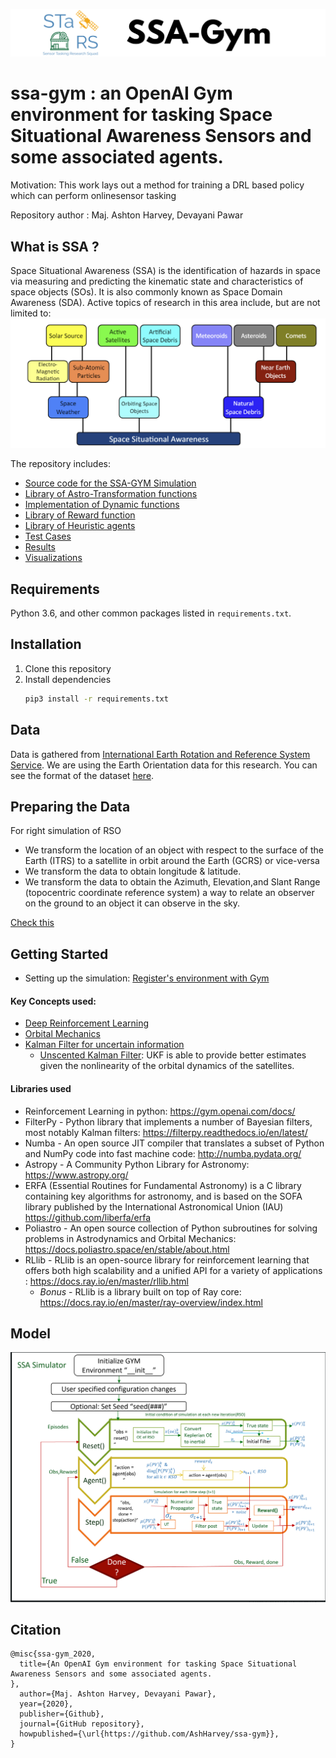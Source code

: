 ![logo](Images/logo.png)

# ssa-gym : an OpenAI Gym environment for tasking Space Situational Awareness Sensors and some associated agents.
Motivation: This work lays out a method for training a DRL based policy which can perform onlinesensor tasking

Repository author : Maj. Ashton Harvey, Devayani Pawar

## What is SSA ?
Space Situational Awareness (SSA) is the identification of hazards in space via measuring and predicting the kinematic state and characteristics of space objects (SOs). It is also commonly known as Space Domain Awareness (SDA).  Active topics of research in this area include, but are not limited to:
![ssa](Images/ssa_tree.png)


The repository includes:
* [Source code for the SSA-GYM Simulation](envs/ssa_tasker_simple_2.py)
* [Library of Astro-Transformation functions](envs/transformations.py)
* [Implementation of Dynamic functions](envs/dynamics.py)
* [Library of Reward function](envs/reward.py)
* [Library of Heuristic agents](agents.py)
* [Test Cases](tests.py)
* [Results](envs/results.py)
* [Visualizations](envs/visualizations.py)

## Requirements
Python 3.6, and other common packages listed in `requirements.txt`.

## Installation
1. Clone this repository
2. Install dependencies
   ```bash
   pip3 install -r requirements.txt
   ```
   
## Data 

Data is gathered from [International Earth Rotation and Reference System Service](https://www.iers.org/). We are using the
Earth Orientation data for this research. You can see the format of the dataset [here](https://data.iers.org/products/39/640/orig/eopc04.62-now).
 
## Preparing the Data

For right simulation of RSO
- We transform the location of an object with respect to the surface of the Earth (ITRS) to a  satellite  in  orbit  around  the  Earth  (GCRS) or vice-versa
- We transform the data to obtain longitude & latitude.
- We transform the data to obtain the Azimuth, Elevation,and Slant Range (topocentric coordinate reference system) a way to relate an observer on the ground to an object it can observe in the sky.  

[Check this](https://ww2.mathworks.cn/help/map/choose-a-3-d-coordinate-system.html)

## Getting Started

- Setting up the simulation: [Register's environment with Gym](envs/__init__.py )

#### Key Concepts used:
- [Deep Reinforcement Learning](https://spinningup.openai.com/en/latest/)
- [Orbital Mechanics](https://en.wikipedia.org/wiki/Orbital_mechanics)
- [Kalman Filter for uncertain information](https://www.bzarg.com/p/how-a-kalman-filter-works-in-pictures/)
  - [Unscented Kalman Filter](https://towardsdatascience.com/the-unscented-kalman-filter-anything-ekf-can-do-i-can-do-it-better-ce7c773cf88d): UKF
is able to provide better estimates given the nonlinearity of the orbital dynamics
of the satellites.

#### Libraries used
- Reinforcement Learning in python: https://gym.openai.com/docs/
- FilterPy - Python library that implements a number of Bayesian filters, most notably Kalman filters: https://filterpy.readthedocs.io/en/latest/
- Numba - An open source JIT compiler that translates a subset of Python and NumPy code into fast machine code: http://numba.pydata.org/
- Astropy - A Community Python Library for Astronomy: https://www.astropy.org/
- ERFA (Essential Routines for Fundamental Astronomy) is a C library containing key algorithms for astronomy, and is based on the SOFA library published by the International Astronomical Union (IAU) https://github.com/liberfa/erfa
- Poliastro - An open source collection of Python subroutines for solving problems in Astrodynamics and Orbital Mechanics: 
https://docs.poliastro.space/en/stable/about.html 
- RLlib - RLlib is an open-source library for reinforcement learning that offers both high scalability and a unified API for a variety of applications : https://docs.ray.io/en/master/rllib.html
     - *Bonus* - RLlib is a library built on top of Ray core: https://docs.ray.io/en/master/ray-overview/index.html
    

## Model

![Process flow](Images/flow.png)


## Citation
```
@misc{ssa-gym_2020,
  title={An OpenAI Gym environment for tasking Space Situational Awareness Sensors and some associated agents.
},
  author={Maj. Ashton Harvey, Devayani Pawar},
  year={2020},
  publisher={Github},
  journal={GitHub repository},
  howpublished={\url{https://github.com/AshHarvey/ssa-gym}},
}
```


